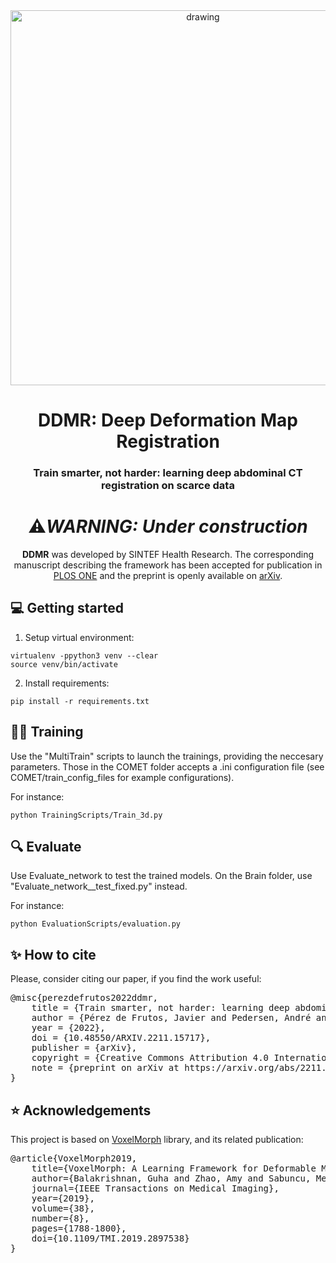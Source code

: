 <div align="center">
    <img src="https://user-images.githubusercontent.com/30429725/204778476-4d24c659-9287-48b8-b616-92016ffcf4f6.svg" alt="drawing" width="600">
</div>

<div align="center">

<h1 align="center">DDMR: Deep Deformation Map Registration</h1>
<h3 align="center">Train smarter, not harder: learning deep abdominal CT registration on scarce data</h3>
 
# ⚠️***WARNING: Under construction*** 

**DDMR** was developed by SINTEF Health Research. The corresponding manuscript describing the framework has been accepted for publication in [PLOS ONE](https://journals.plos.org/plosone/) and the preprint is openly available on [arXiv](https://arxiv.org/abs/2211.15717).

 
</div>

## 💻 Getting started

1. Setup virtual environment:
```
virtualenv -ppython3 venv --clear
source venv/bin/activate
```

2. Install requirements:
```
pip install -r requirements.txt
```

## 🏋️‍♂️ Training

Use the "MultiTrain" scripts to launch the trainings, providing the neccesary parameters. Those in the COMET folder accepts a .ini configuration file (see COMET/train_config_files for example configurations).

For instance:
```
python TrainingScripts/Train_3d.py
```

## 🔍 Evaluate

Use Evaluate_network to test the trained models. On the Brain folder, use "Evaluate_network__test_fixed.py" instead.

For instance:
```
python EvaluationScripts/evaluation.py
```

## ✨ How to cite
Please, consider citing our paper, if you find the work useful:
<pre>
@misc{perezdefrutos2022ddmr,
    title = {Train smarter, not harder: learning deep abdominal CT registration on scarce data},
    author = {Pérez de Frutos, Javier and Pedersen, André and Pelanis, Egidijus and Bouget, David and Survarachakan, Shanmugapriya and Langø, Thomas and Elle, Ole-Jakob and Lindseth, Frank},
    year = {2022},
    doi = {10.48550/ARXIV.2211.15717},
    publisher = {arXiv},
    copyright = {Creative Commons Attribution 4.0 International},
    note = {preprint on arXiv at https://arxiv.org/abs/2211.15717}
}
</pre>

## ⭐ Acknowledgements
This project is based on [VoxelMorph](https://github.com/voxelmorph/voxelmorph) library, and its related publication:
<pre>
@article{VoxelMorph2019,
    title={VoxelMorph: A Learning Framework for Deformable Medical Image Registration}, 
    author={Balakrishnan, Guha and Zhao, Amy and Sabuncu, Mert R. and Guttag, John and Dalca, Adrian V.},
    journal={IEEE Transactions on Medical Imaging}, 
    year={2019},
    volume={38},
    number={8},
    pages={1788-1800},
    doi={10.1109/TMI.2019.2897538}
}
</pre>
